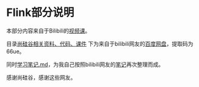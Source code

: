 # Flink部分说明

本部分内容来自于Bilibili的[视频课](https://www.bilibili.com/video/BV1qy4y1q728?p=23&t=6)。

目录[尚硅谷相关资料、代码、课件](尚硅谷相关资料、代码、课件) 下为来自于bilibili网友的[百度网盘](https://pan.baidu.com/s/1QyY_hl2jhWm12b6q4QKtAg)，提取码为66ue。

同时[学习笔记.md](学习笔记.md)，为我自己按照bilibili网友的[笔记](https://ashiamd.github.io/docsify-notes/#/study/BigData/Flink/尚硅谷Flink入门到实战-学习笔记)再次整理而成。

感谢尚硅谷，感谢这些网友。

